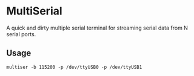 # MultiSerial

A quick and dirty multiple serial terminal for streaming serial data from N serial ports.

## Usage

`multiser -b 115200 -p /dev/ttyUSB0 -p /dev/ttyUSB1`




